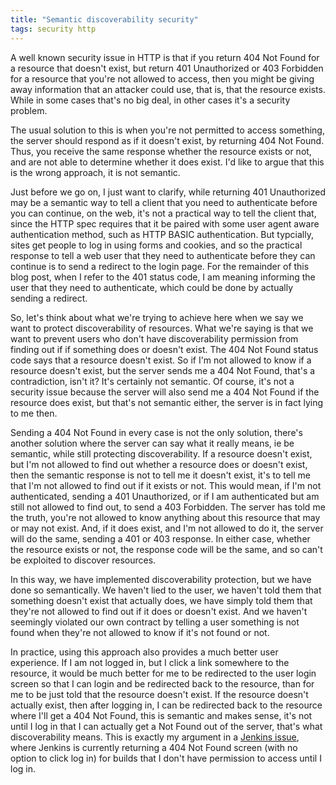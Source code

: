 ```yaml
---
title: "Semantic discoverability security"
tags: security http
---
```


A well known security issue in HTTP is that if you return 404 Not Found for a resource that doesn't exist, but return 401 Unauthorized or 403 Forbidden for a resource that you're not allowed to access, then you might be giving away information that an attacker could use, that is, that the resource exists.  While in some cases that's no big deal, in other cases it's a security problem.

The usual solution to this is when you're not permitted to access something, the server should respond as if it doesn't exist, by returning 404 Not Found.  Thus, you receive the same response whether the resource exists or not, and are not able to determine whether it does exist.  I'd like to argue that this is the wrong approach, it is not semantic.

Just before we go on, I just want to clarify, while returning 401 Unauthorized may be a semantic way to tell a client that you need to authenticate before you can continue, on the web, it's not a practical way to tell the client that, since the HTTP spec requires that it be paired with some user agent aware authentication method, such as HTTP BASIC authentication. But typcially, sites get people to log in using forms and cookies, and so the practical response to tell a web user that they need to authenticate before they can continue is to send a redirect to the login page. For the remainder of this blog post, when I refer to the 401 status code, I am meaning informing the user that they need to authenticate, which could be done by actually sending a redirect.

So, let's think about what we're trying to achieve here when we say we want to protect discoverability of resources.  What we're saying is that we want to prevent users who don't have discoverability permission from finding out if if something does or doesn't exist.  The 404 Not Found status code says that a resource doesn't exist.  So if I'm not allowed to know if a resource doesn't exist, but the server sends me a 404 Not Found, that's a contradiction, isn't it?  It's certainly not semantic.  Of course, it's not a security issue because the server will also send me a 404 Not Found if the resource does exist, but that's not semantic either, the server is in fact lying to me then.

Sending a 404 Not Found in every case is not the only solution, there's another solution where the server can say what it really means, ie be semantic, while still protecting discoverability.  If a resource doesn't exist, but I'm not allowed to find out whether a resource does or doesn't exist, then the semantic response is not to tell me it doesn't exist, it's to tell me that I'm not allowed to find out if it exists or not.  This would mean, if I'm not authenticated, sending a 401 Unauthorized, or if I am authenticated but am still not allowed to find out, to send a 403 Forbidden. The server has told me the truth, you're not allowed to know anything about this resource that may or may not exist.  And, if it does exist, and I'm not allowed to do it, the server will do the same, sending a 401 or 403 response.  In either case, whether the resource exists or not, the response code will be the same, and so can't be exploited to discover resources.

In this way, we have implemented discoverability protection, but we have done so semantically.  We haven't lied to the user, we haven't told them that something doesn't exist that actually does, we have simply told them that they're not allowed to find out if it does or doesn't exist.  And we haven't seemingly violated our own contract by telling a user something is not found when they're not allowed to know if it's not found or not.

In practice, using this approach also provides a much better user experience. If I am not logged in, but I click a link somewhere to the resource, it would be much better for me to be redirected to the user login screen so that I can login and be redirected back to the resource, than for me to be just told that the resource doesn't exist.  If the resource doesn't actually exist, then after logging in, I can be redirected back to the resource where I'll get a 404 Not Found, this is semantic and makes sense, it's not until I log in that I can actually get a Not Found out of the server, that's what discoverability means.  This is exactly my argument in a [Jenkins issue](https://issues.jenkins-ci.org/browse/JENKINS-31384), where Jenkins is currently returning a 404 Not Found screen (with no option to click log in) for builds that I don't have permission to access until I log in.

